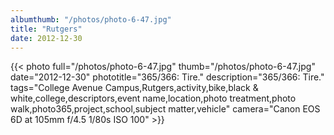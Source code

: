 ```yaml
---
albumthumb: "/photos/photo-6-47.jpg"
title: "Rutgers"
date: 2012-12-30
---
```

{{< photo full="/photos/photo-6-47.jpg" thumb="/photos/photo-6-47.jpg" date="2012-12-30" phototitle="365/366: Tire." description="365/366: Tire." tags="College Avenue Campus,Rutgers,activity,bike,black & white,college,descriptors,event name,location,photo treatment,photo walk,photo365,project,school,subject matter,vehicle" camera="Canon EOS 6D at 105mm f/4.5 1/80s ISO 100" >}}
